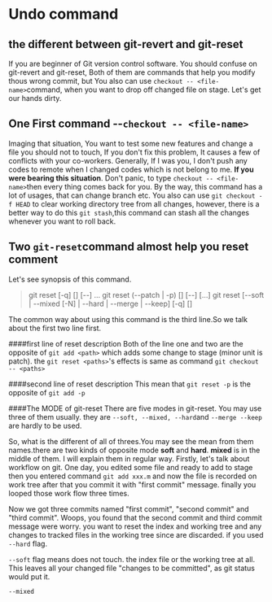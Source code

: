 # Undo command 
## the different between git-revert and git-reset 
If you are beginner of Git version control software. You should confuse on git-revert and git-reset, Both of them are commands that help you modify thous wrong commit, but You also can use `checkout -- <file-name>`command, when you want to drop off changed file on stage.
Let's get our hands dirty.

## One First command --`checkout -- <file-name>`
Imaging that situation, You want to test some new features and change a file you should not to touch, If you don't fix this problem, It causes a few of conflicts with your co-workers.
Generally, If I was you, I don't push any codes to remote when I changed codes which is not belong to me. 
**If you were bearing this situation**. Don't panic, to type `checkout -- <file-name>`then every thing comes back for you.
By the way, this command has a lot of usages, that can change branch etc.
You also can use `git checkout -f HEAD` to clear working directory tree from all changes, however, there is a better way to do this `git stash`,this command can stash all the changes whenever you want to roll back. 
## Two `git-reset`command almost help you reset comment
Let's see synopsis of this command.
> git reset [-q] [<tree-ish>] [--] <paths>…​
git reset (--patch | -p) [<tree-ish>] [--] [<paths>…​]
git reset [--soft | --mixed [-N] | --hard | --merge | --keep] [-q] [<commit>] 

The common way about using this command is the third line.So we talk about the first two line first.

####first line of reset description
Both of the line one and two are the opposite of `git add <path>` which adds some change to stage (minor unit is patch). the `git reset <paths>`'s effects is same as command `git checkout -- <paths>`

####second line of reset description
This mean that `git reset -p` is the opposite of `git add -p`

####The MODE of git-reset
There are five modes in git-reset. You may use three of them usually. they are `--soft, --mixed, --hard`and `--merge --keep` are hardly to be used.

So, what is the different of all of threes.You may see the mean from them names.there are two kinds of opposite mode **soft** and **hard**. **mixed** is in the middle of them. I will explain them in regular way.
Firstly, let's talk about workflow on git. One day, you edited some file and ready to add to stage then you entered command `git add xxx.m` and now the file is recorded on work tree after that you commit it with "first commit" message. finally you looped those work flow three times.

Now we got three commits named "first commit", "second commit" and "third commit". 
Woops, you found that the second commit and third commit message were worry. you want to reset the index and working tree and any changes to tracked files in the working tree since <commit> are discarded. if you used `--hard` flag.

`--soft` flag means does not touch. the index file or the working tree at all. This leaves all your changed file "changes to be committed", as git status would put it.

`--mixed` 

